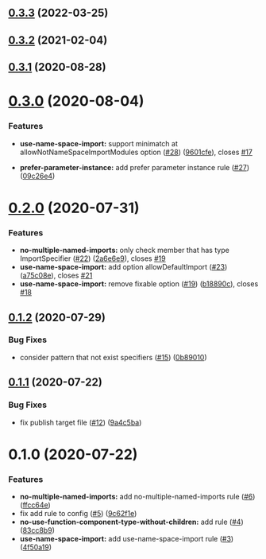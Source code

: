 ## [0.3.3](https://github.com/hrbrain/eslint-plugin/compare/v0.3.2...v0.3.3) (2022-03-25)



## [0.3.2](https://github.com/hrbrain/eslint-plugin/compare/v0.3.1...v0.3.2) (2021-02-04)



## [0.3.1](https://github.com/hrbrain/eslint-plugin/compare/v0.3.0...v0.3.1) (2020-08-28)



# [0.3.0](https://github.com/hrbrain/eslint-plugin/compare/v0.2.0...v0.3.0) (2020-08-04)

### Features

- **use-name-space-import:** support minimatch at allowNotNameSpaceImportModules option ([#28](https://github.com/hrbrain/eslint-plugin/issues/28)) ([9601cfe](https://github.com/hrbrain/eslint-plugin/commit/9601cfe8f20248a5aa71da372f4e09735d6bfe39)), closes [#17](https://github.com/hrbrain/eslint-plugin/issues/17)

- **prefer-parameter-instance:** add prefer parameter instance rule ([#27](https://github.com/hrbrain/eslint-plugin/issues/27)) ([09c26e4](https://github.com/hrbrain/eslint-plugin/commit/09c26e4a2ba55c285b377d8b68424dee1b71bcbc))

# [0.2.0](https://github.com/hrbrain/eslint-plugin/compare/v0.1.2...v0.2.0) (2020-07-31)

### Features

- **no-multiple-named-imports:** only check member that has type ImportSpecifier ([#22](https://github.com/hrbrain/eslint-plugin/issues/22)) ([2a6e6e9](https://github.com/hrbrain/eslint-plugin/commit/2a6e6e9be834d7ad8cf27008e604d3f56c5a1fd8)), closes [#19](https://github.com/hrbrain/eslint-plugin/issues/19)
- **use-name-space-import:** add option allowDefaultImport ([#23](https://github.com/hrbrain/eslint-plugin/issues/23)) ([a75c08e](https://github.com/hrbrain/eslint-plugin/commit/a75c08e85e4b9733e948133e3e1c1daf39327581)), closes [#21](https://github.com/hrbrain/eslint-plugin/issues/21)
- **use-name-space-import:** remove fixable option ([#19](https://github.com/hrbrain/eslint-plugin/issues/19)) ([b18890c](https://github.com/hrbrain/eslint-plugin/commit/b18890c625fcbd602a601c593c2d5036830882c1)), closes [#18](https://github.com/hrbrain/eslint-plugin/issues/18)

## [0.1.2](https://github.com/hrbrain/eslint-plugin/compare/v0.1.1...v0.1.2) (2020-07-29)

### Bug Fixes

- consider pattern that not exist specifiers ([#15](https://github.com/hrbrain/eslint-plugin/issues/15)) ([0b89010](https://github.com/hrbrain/eslint-plugin/commit/0b890105502802efdf2cf70f3cc4de35f591807f))

## [0.1.1](https://github.com/hrbrain/eslint-plugin/compare/v0.1.0...v0.1.1) (2020-07-22)

### Bug Fixes

- fix publish target file ([#12](https://github.com/hrbrain/eslint-plugin/issues/12)) ([9a4c5ba](https://github.com/hrbrain/eslint-plugin/commit/9a4c5ba76edab753f9c5d1549bf080706b9364ed))

# 0.1.0 (2020-07-22)

### Features

- **no-multiple-named-imports:** add no-multiple-named-imports rule ([#6](https://github.com/hrbrain/eslint-plugin/issues/6)) ([ffcc64e](https://github.com/hrbrain/eslint-plugin/commit/ffcc64e4b0a11a92e8de99780013db8e40e00967))
- fix add rule to config ([#5](https://github.com/hrbrain/eslint-plugin/issues/5)) ([9c62f1e](https://github.com/hrbrain/eslint-plugin/commit/9c62f1e1abcaf6670f211c8df2080798491c2411))
- **no-use-function-component-type-without-children:** add rule ([#4](https://github.com/hrbrain/eslint-plugin/issues/4)) ([83cc8b9](https://github.com/hrbrain/eslint-plugin/commit/83cc8b9113c094231892c2648c3fd5fcb32b0d0b))
- **use-name-space-import:** add use-name-space-import rule ([#3](https://github.com/hrbrain/eslint-plugin/issues/3)) ([4f50a19](https://github.com/hrbrain/eslint-plugin/commit/4f50a19db11eb59d6bdd7faccf408d6bf0b03801))
